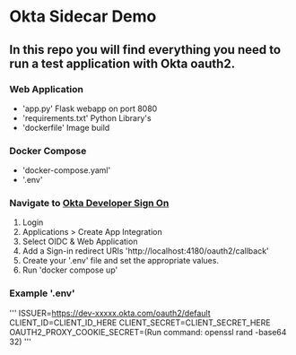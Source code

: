 # Okta Sidecar Demo
## In this repo you will find everything you need to run a test application with Okta oauth2.

### Web Application
- 'app.py' Flask webapp on port 8080
- 'requirements.txt' Python Library's
- 'dockerfile' Image build

### Docker Compose
- 'docker-compose.yaml'
- '.env'

### Navigate to [Okta Developer Sign On](https://developer.okta.com/)
1. Login
2. Applications > Create App Integration
3. Select OIDC & Web Application
4. Add a Sign-in redirect URIs 'http://localhost:4180/oauth2/callback'
5. Create your '.env' file and set the appropriate values.
6. Run 'docker compose up'

### Example '.env'
'''
ISSUER=https://dev-xxxxx.okta.com/oauth2/default
CLIENT_ID=CLIENT_ID_HERE
CLIENT_SECRET=CLIENT_SECRET_HERE
OAUTH2_PROXY_COOKIE_SECRET=(Run command: openssl rand -base64 32)
'''
